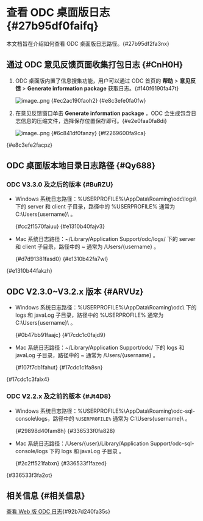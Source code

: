 查看 ODC 桌面版日志 {#27b95df0faifq}
=============================

本文档旨在介绍如何查看 ODC 桌面版日志路径。{#27b95df2fa3nx}

**通过 ODC 意见反馈页面收集打包日志** {#CnH0H}
--------------------------------

1. ODC 桌面版内置了信息搜集功能，用户可以通过 ODC 首页的 **帮助** \> **意见反馈** \> **Generate information package** 获取日志。{#140f6190fa47t}

   ![image..png](../images/p674438.png)
   {#ec2ac190faoh2}
{#e8c3efe0fa0fw}
2. 在意见反馈窗口单击 **Generate information package** ，ODC 会生成包含日志信息的压缩文件，选择保存位置保存即可。{#e2e0faa0fa8di}

   ![image..png](../images/p674446.png)
   {#6c841df0fanzy}
{#f2269600fa9ca}

{#e8c3efe2facpz}

**ODC 桌面版本地目录日志路径** {#Qy688}
----------------------------

### **ODC V3.3.0 及之后的版本** {#BuRZU}

* Windows 系统日志路径：%USERPROFILE%\AppData\Roaming\odc\logs\ 下的 server 和 client 子目录，路径中的 %USERPROFILE% 通常为 C:\Users\{username}\ 。

  {#cc2f1570faiuu}
{#e1310b40fajv3}
* Mac 系统日志路径：~/Library/Application Support/odc/logs/ 下的 server 和 client 子目录，路径中的 ~ 通常为 /Users/{username} 。

  {#d7d91381fasd0}
{#e1310b42fa7wl}

{#e1310b44fakzh}

ODC V2.3.0\~V3.2.x 版本 {#ARVUz}
------------------------------

* Windows 系统日志路径：%USERPROFILE%\AppData\Roaming\odc\ 下的 logs 和 javaLog 子目录，路径中的 %USERPROFILE% 通常为 C:\Users\{username}\ 。

  {#0b47bb91faajc}
{#17cdc1c0fajd9}
* Mac 系统日志路径：~/Library/Application Support/odc/ 下的 logs 和 javaLog 子目录，路径中的 ~ 通常为 /Users/{username} 。

  {#107f7cb1fahut}
{#17cdc1c1fa8sn}

{#17cdc1c3falx4}

### **ODC V2.2.x 及之前的版本** {#Jt4D8}

* Windows 系统日志路径：%USERPROFILE%\AppData\Roaming\odc-sql-console\logs，路径中的 `%USERPROFILE%` 通常为 C:\Users\{username}\ 。

  {#29898d40fam8h}
{#336533f0fa828}
* Mac 系统日志路径：/Users/{user}/Library/Application Support/odc-sql-console/logs 下的 logs 和 javaLog 子目录 。

  {#2c2ff521fabxn}
{#336533f1fazed}

{#336533f3fa2ot}

相关信息 {#相关信息}
------------

[查看 Web 版 ODC 日志](t2349119.md#){#92b7d240fa35s}
